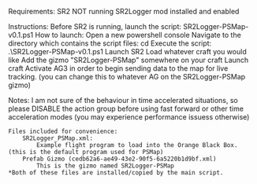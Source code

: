 Requirements:
    SR2 NOT running 
    SR2Logger mod installed and enabled


Instructions:
    Before SR2 is running, launch the script:   SR2Logger-PSMap-v0.1.ps1
        How to launch: 
            Open a new powershell console
            Navigate to the directory which contains the script files:
                cd <fullpath>
            Execute the script:
                .\SR2Logger-PSMap-v0.1.ps1
    Launch SR2
    Load whatever craft you would like
    Add the gizmo "SR2Logger-PSMap" somewhere on your craft
    Launch craft
    Activate AG3 in order to begin sending data to the map for live tracking. (you can change this to whatever AG on the SR2Logger-PSMap gizmo)

Notes:
    I am not sure of the behaviour in time accelerated situations, so please DISABLE the action group before using fast forward or other time acceleration modes (you may experience performance issuess otherwise)
    
    Files included for convenience:
        SR2Logger_PSMap.xml:
            Example flight program to load into the Orange Black Box. (this is the default program used for PSMap)
        Prefab Gizmo (cedb62a6-ae49-43e2-90f5-6a5220b1d9bf.xml)
            This is the gizmo named SR2Logger-PSMap
    *Both of these files are installed/copied by the main script. 


    